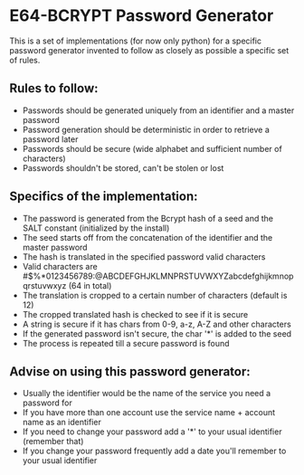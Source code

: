 E64-BCRYPT Password Generator
=============================

This is a set of implementations (for now only python) for a specific password generator invented to follow as closely as possible a specific set of rules.

Rules to follow:
----------------

* Passwords should be generated uniquely from an identifier and a master password
* Password generation should be deterministic in order to retrieve a password later
* Passwords should be secure (wide alphabet and sufficient number of characters)
* Passwords shouldn't be stored, can't be stolen or lost

Specifics of the implementation:
--------------------------------

* The password is generated from the Bcrypt hash of a seed and the SALT constant (initialized by the install)
* The seed starts off from the concatenation of the identifier and the master password
* The hash is translated in the specified password valid characters
* Valid characters are #$%*0123456789:@ABCDEFGHJKLMNPRSTUVWXYZabcdefghijkmnopqrstuvwxyz (64 in total)
* The translation is cropped to a certain number of characters (default is 12)
* The cropped translated hash is checked to see if it is secure
* A string is secure if it has chars from 0-9, a-z, A-Z and other characters
* If the generated password isn't secure, the char '*' is added to the seed
* The process is repeated till a secure password is found

Advise on using this password generator:
----------------------------------------

* Usually the identifier would be the name of the service you need a password for
* If you have more than one account use the service name + account name as an identifier
* If you need to change your password add a '*' to your usual identifier (remember that)
* If you change your password frequently add a date you'll remember to your usual identifier

